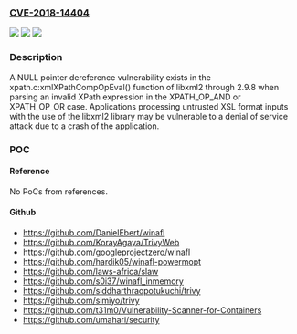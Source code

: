 ### [CVE-2018-14404](https://cve.mitre.org/cgi-bin/cvename.cgi?name=CVE-2018-14404)
![](https://img.shields.io/static/v1?label=Product&message=n%2Fa&color=blue)
![](https://img.shields.io/static/v1?label=Version&message=n%2Fa&color=blue)
![](https://img.shields.io/static/v1?label=Vulnerability&message=n%2Fa&color=brighgreen)

### Description

A NULL pointer dereference vulnerability exists in the xpath.c:xmlXPathCompOpEval() function of libxml2 through 2.9.8 when parsing an invalid XPath expression in the XPATH_OP_AND or XPATH_OP_OR case. Applications processing untrusted XSL format inputs with the use of the libxml2 library may be vulnerable to a denial of service attack due to a crash of the application.

### POC

#### Reference
No PoCs from references.

#### Github
- https://github.com/DanielEbert/winafl
- https://github.com/KorayAgaya/TrivyWeb
- https://github.com/googleprojectzero/winafl
- https://github.com/hardik05/winafl-powermopt
- https://github.com/laws-africa/slaw
- https://github.com/s0i37/winafl_inmemory
- https://github.com/siddharthraopotukuchi/trivy
- https://github.com/simiyo/trivy
- https://github.com/t31m0/Vulnerability-Scanner-for-Containers
- https://github.com/umahari/security

